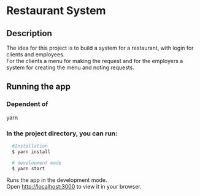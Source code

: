 # Restaurant System

## Description
The idea for this project is to build a system for a restaurant, with login for clients and employees.\
For the clients a menu for making the request and for the employers a system for creating the menu and noting requests.

## Running the app

### Dependent of 
yarn

### In the project directory, you can run:

```bash
  #Installation
  $ yarn install

  # development mode
  $ yarn start
```

Runs the app in the development mode. \
Open [http://localhost:3000](http://localhost:3000) to view it in your browser.
